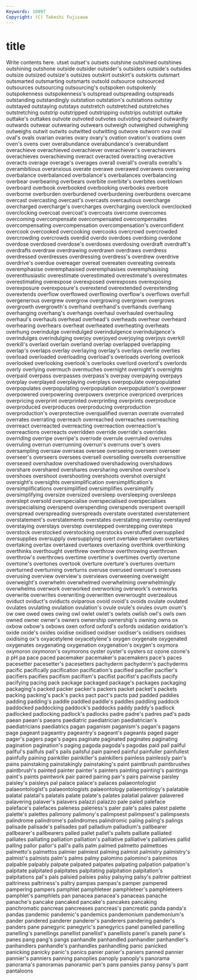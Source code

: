 ```yaml
---
Keywords: 10897 
Copyright: (C) Takeshi Fujisawa
---
```


# title

Write contents here.
utset outset's outsets outshine outshined outshines outshining outshone outside outsider
outsider's outsiders outside's outsides outsize outsized outsize's outsizes outskirt outskirt's
outskirts outsmart outsmarted outsmarting outsmarts outsold outsource outsourced outsources outsourcing
outsourcing's outspoken outspokenly outspokenness outspokenness's outspread outspreading outspreads outstanding outstandingly
outstation outstation's outstations outstay outstayed outstaying outstays outstretch outstretched outstretches
outstretching outstrip outstripped outstripping outstrips outstript outtake outtake's outtakes outvote
outvoted outvotes outvoting outward outwardly outwards outwear outwearing outwears outweigh
outweighed outweighing outweighs outwit outwits outwitted outwitting outwore outworn ova
oval oval's ovals ovarian ovaries ovary ovary's ovation ovation's ovations
oven oven's ovens over overabundance overabundance's overabundant overachieve overachieved overachiever
overachiever's overachievers overachieves overachieving overact overacted overacting overactive overacts overage
overage's overages overall overall's overalls overalls's overambitious overanxious overate overawe
overawed overawes overawing overbalance overbalanced overbalance's overbalances overbalancing overbear overbearing
overbears overbite overbite's overbites overblown overboard overbook overbooked overbooking overbooks
overbore overborne overburden overburdened overburdening overburdens overcame overcast overcasting overcast's
overcasts overcautious overcharge overcharged overcharge's overcharges overcharging overclock overclocked overclocking
overcoat overcoat's overcoats overcome overcomes overcoming overcompensate overcompensated overcompensates overcompensating
overcompensation overcompensation's overconfident overcook overcooked overcooking overcooks overcrowd overcrowded overcrowding
overcrowds overdid overdo overdoes overdoing overdone overdose overdosed overdose's overdoses
overdosing overdraft overdraft's overdrafts overdraw overdrawing overdrawn overdraws overdress overdressed
overdresses overdressing overdress's overdrew overdrive overdrive's overdue overeager overeat overeaten
overeating overeats overemphasise overemphasised overemphasises overemphasising overenthusiastic overestimate overestimated overestimate's
overestimates overestimating overexpose overexposed overexposes overexposing overexposure overexposure's overextend overextended
overextending overextends overflow overflowed overflowing overflow's overflows overfull overgenerous overgrew
overgrow overgrowing overgrown overgrows overgrowth overgrowth's overhand overhand's overhands overhang
overhanging overhang's overhangs overhaul overhauled overhauling overhaul's overhauls overhead overhead's
overheads overhear overheard overhearing overhears overheat overheated overheating overheats overhung
overindulge overindulged overindulgence overindulgence's overindulges overindulging overjoy overjoyed overjoying overjoys
overkill overkill's overlaid overlain overland overlap overlapped overlapping overlap's overlaps
overlay overlaying overlay's overlays overlie overlies overload overloaded overloading overload's
overloads overlong overlook overlooked overlooking overlook's overlooks overlord overlord's overlords
overly overlying overmuch overmuches overnight overnight's overnights overpaid overpass overpasses
overpass's overpay overpaying overpays overplay overplayed overplaying overplays overpopulate overpopulated
overpopulates overpopulating overpopulation overpopulation's overpower overpowered overpowering overpowers overprice overpriced
overprices overpricing overprint overprinted overprinting overprints overproduce overproduced overproduces overproducing
overproduction overproduction's overprotective overqualified overran overrate overrated overrates overrating overreach
overreached overreaches overreaching overreact overreacted overreacting overreaction overreaction's overreactions overreacts
overridden override override's overrides overriding overripe overripe's overrode overrule overruled
overrules overruling overrun overrunning overrun's overruns over's overs oversampling oversaw
overseas oversee overseeing overseen overseer overseer's overseers oversees oversell overselling
oversells oversensitive oversexed overshadow overshadowed overshadowing overshadows overshare overshared overshares
oversharing overshoe overshoe's overshoes overshoot overshooting overshoots overshot oversight oversight's
oversights oversimplification oversimplification's oversimplifications oversimplified oversimplifies oversimplify oversimplifying oversize oversized
oversleep oversleeping oversleeps overslept oversold overspecialise overspecialised overspecialises overspecialising overspend
overspending overspends overspent overspill overspread overspreading overspreads overstate overstated overstatement
overstatement's overstatements overstates overstating overstay overstayed overstaying overstays overstep overstepped
overstepping oversteps overstock overstocked overstocking overstocks overstuffed oversupplied oversupplies oversupply
oversupplying overt overtake overtaken overtakes overtaking overtax overtaxed overtaxes overtaxing
overthink overthinking overthinks overthought overthrew overthrow overthrowing overthrown overthrow's overthrows
overtime overtime's overtimes overtly overtone overtone's overtones overtook overture overture's
overtures overturn overturned overturning overturns overuse overused overuse's overuses overusing
overview overview's overviews overweening overweight overweight's overwhelm overwhelmed overwhelming overwhelmingly
overwhelms overwork overworked overworking overwork's overworks overwrite overwrites overwriting overwritten
overwrought overzealous oviduct oviduct's oviducts oviparous ovoid ovoid's ovoids ovulate
ovulated ovulates ovulating ovulation ovulation's ovule ovule's ovules ovum ovum's
ow owe owed owes owing owl owlet owlet's owlets owlish
owl's owls own owned owner owner's owners ownership ownership's owning
owns ox oxbow oxbow's oxbows oxen oxford oxford's oxfords oxidation
oxidation's oxide oxide's oxides oxidise oxidised oxidiser oxidiser's oxidisers oxidises
oxidising ox's oxyacetylene oxyacetylene's oxygen oxygenate oxygenated oxygenates oxygenating oxygenation
oxygenation's oxygen's oxymora oxymoron oxymoron's oxymorons oyster oyster's oysters oz
ozone ozone's p pH pa pace paced pacemaker pacemaker's pacemakers
pace's paces pacesetter pacesetter's pacesetters pachyderm pachyderm's pachyderms pacific pacifically
pacification pacification's pacified pacifier pacifier's pacifiers pacifies pacifism pacifism's pacifist
pacifist's pacifists pacify pacifying pacing pack package packaged package's packages
packaging packaging's packed packer packer's packers packet packet's packets packing
packing's pack's packs pact pact's pacts pad padded paddies padding
padding's paddle paddled paddle's paddles paddling paddock paddocked paddocking paddock's
paddocks paddy paddy's padlock padlocked padlocking padlock's padlocks padre padre's
padres pad's pads paean paean's paeans paediatric paediatrician paediatrician's paediatricians
paediatrics pagan paganism paganism's pagan's pagans page pageant pageantry pageantry's
pageant's pageants paged pager pager's pagers page's pages paginate paginated
paginates paginating pagination pagination's paging pagoda pagoda's pagodas paid pail
pailful pailful's pailfuls pail's pails pailsful pain pained painful painfuller
painfullest painfully paining painkiller painkiller's painkillers painless painlessly pain's pains
painstaking painstakingly painstaking's paint paintbrush paintbrushes paintbrush's painted painter painter's
painters painting painting's paintings paint's paints paintwork pair paired pairing
pair's pairs pairwise paisley paisley's paisleys pal palace palace's palaces
palaeontologist palaeontologist's palaeontologists palaeontology palaeontology's palatable palatal palatal's palatals palate
palate's palates palatial palaver palavered palavering palaver's palavers palazzi palazzo
pale paled paleface paleface's palefaces paleness paleness's paler pale's pales
palest palette palette's palettes palimony palimony's palimpsest palimpsest's palimpsests palindrome
palindrome's palindromes palindromic paling paling's palings palisade palisade's palisades pall
palladium palladium's pallbearer pallbearer's pallbearers palled pallet pallet's pallets palliate
palliated palliates palliating palliation palliation's palliative palliative's palliatives pallid palling
pallor pallor's pall's palls palm palmed palmetto palmettoes palmetto's palmettos
palmier palmiest palming palmist palmistry palmistry's palmist's palmists palm's palms
palmy palomino palomino's palominos palpable palpably palpate palpated palpates palpating
palpation palpation's palpitate palpitated palpitates palpitating palpitation palpitation's palpitations pal's
pals palsied palsies palsy palsying palsy's paltrier paltriest paltriness paltriness's
paltry pampas pampas's pamper pampered pampering pampers pamphlet pamphleteer pamphleteer's
pamphleteers pamphlet's pamphlets pan panacea panacea's panaceas panache panache's pancake
pancaked pancake's pancakes pancaking panchromatic pancreas pancreases pancreas's pancreatic panda
panda's pandas pandemic pandemic's pandemics pandemonium pandemonium's pander pandered panderer
panderer's panderers pandering pander's panders pane panegyric panegyric's panegyrics panel
panelled panelling panelling's panellings panellist panellist's panellists panel's panels pane's
panes pang pang's pangs panhandle panhandled panhandler panhandler's panhandlers panhandle's
panhandles panhandling panic panicked panicking panicky panic's panics panier panier's
paniers panned pannier pannier's panniers panning panoplies panoply panoply's panorama
panorama's panoramas panoramic pan's pans pansies pansy pansy's pant pantaloons
